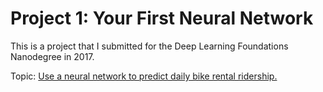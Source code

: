 # Project 1: Your First Neural Network

This is a project that I submitted for the Deep Learning Foundations Nanodegree in 2017.

Topic: [Use a neural network to predict daily bike rental ridership.](https://rbmayer.github.io/Udacity-Deep-Learning-Foundations-Nanodegree/Project1/first-neural-network/Your_first_neural_network.html)
